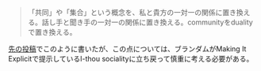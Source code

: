 > 「共同」や「集合」という概念を、私と貴方の一対一の関係に置き換える。話し手と聞き手の一対一の関係に置き換える。communityをdualityで置き換える。

[先の投稿](https://github.com/TomonariMASADA/didactic-fiesta/blob/main/023.md)でこのように書いたが、この点については、ブランダムがMaking It Explicitで提示しているI-thou socialityに立ち戻って慎重に考える必要がある。
